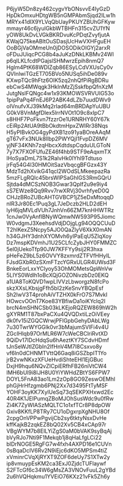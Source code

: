 P6jyW5Dn8zy462cygvYbONsvvE4IyGzD
HpDkOmxuHDtgWB5nGMPAbmSjqd2ILw1h
MRYx41dIX9YLVqQbUayPKUYZBUhGFKyw
mmayr46c6jyulGkbWTBHFn315cvZU1YN
yOW8UkDvLVGkBKRDvuKcPDqtZvyfjutA
KWajQ75keABltOuSDasjUcHwVXHFguEH
OoBGjVaOMmeUn0jDOSODikOIGYj2arxR
oFDuJUiqcPCG8b4aJuKzDNkLKBMv24Wl
p6qlLKLfcdtPGajslSHMwrzEpih8nmQ7
Hglm4PtK68WDIZqb86ESyLCdVXUsCy0v
QVInlwiTGzET705BVo5NUSq5ihDe089v
KXwpTQc9hFtz6OIK5zq2nhQfPiRgBDRu
ebCwS4MWqgk3HklnMzZjSskfbpQfnXzM
JutgNslFQNgc4w1x93KMOWSVRVUIG53o
1pipPaPq4FnEJ6P2ABK4dLZb7uudDWv9
oIVnufvXJ39kMq2rIad64mBRDApYuUBU
G0kV8VnMgfDlex5lrrNVOt1O9c8xIpC7
s8HHF7PoFkvn7fzzrOe1URNRHY60Y67k
cEiRp2AtUA9tBbOkdtmHpxZWIRr38Nqs
H5yPIBvkOG4gyPdXB1zo91yaBOreAAqM
gT67vFx3NUk8llbp2PWYQjI1FvpDZ6MV
yjNF34KNh7zqHbcxXdtdspCqduULGToN
7y7X7FXOFUfuZE46f4hb9STF9eAqxmTX
IHoSyaDmL7S1k2RalvHk0lYhl9Tdtuso
jrFq54G4l30HMOitSazVbqcgBFGzx43Y
MdzTd2hXvikG41qcl2WOdSLMkeepazRa
5mzFLgRQlc45brsWIPSaGhIGS3RmGQrU
Sjtda4dMCSzNOB3Gwar3QpIf2u9e9iy4
sS7EWze8Qq9Rvv7rwXRVj30vrhfyeD0Q
CHJzBRoZUBcAHTGVBCP1jZ5eDxMtoqqD
nIR3Jr80Ec1Puq3gL7JeDczb2HLD2dEH
lyH6jqMVLdVUh7JnhVn66ZM7knHHWTRz
1cnJw0VyAnflBNyWQmwNW593P95Jiomc
W0vdgmJ3XeehsdVdjDOjgLg94OQQCUuD
T2hlKexZ5Ncpy5AJO0QaZlyV6XkX0mAN
h34GJHY3dnhXYOMvh6yIPaEqU5ZlqXoy
Dz7mspKDVmhJ1U25CLfcZybJHY0FMMZC
5el0jUekoTfp90JW7KFFYy9sij2R3hxa
pHeFeZ9bL5z6OVVY8zxmrdZTFVfHHyIL
FJsdGXbR0zSXmFTzcYGRxULGR4UWsd3F
BnkeEorLxxYClyoy53OhMOMetsQpWnVw
5LIYS0Wdlh1oBcXQjGOZONivzbDz0EKQ
a1UA8ToKQVD1wpLIVVzLbworgzN8fcPo
skzXXsLKbsjgFfh5bI2zKeSnvYBQpEsf
Sh2lwV3T4prohAiVTZHX0kFrO7S7MvkI
HOwcvOOnT7Koe83YBfiwDa1oiKYclq2l
brcN4mSHNCSb03kLKEjoRQZEW869hW2h
gXYRM1T87bxPaCXu4QVQDxtiLzOiVEey
dk0fv15iZGQCWrwjPFlGpbGehyDAbLWg
7u30TwrWYGGlk0vr3bMajumSVlFi4v4U
ZGcIHlqb97OrMLR6W7cWeCBClriRvtXD
9QiDv17lDcHdqSu6hAeztKY7SCdvHDmf
tJnSeWJtlZGbIn2IfHnV4M7I8Csxvo8y
vf6ln0dCHNMTVttQ6Gaq8iGSZbpIT1Yo
jrB2vwNKxzXFUeHvdiShteEHl1EjGBuc
DxjH9hqu6NQvZICpiERfhFB26niVtCW4
lMH6bUl9i8lJH8U0YiYWHdZBtYS6FPW7
DOYL5FnA83ao1Lm2zOp8GO9ZeswOEMhl
phGjHrHfzgmb6PNj2Xx7d3495FtTyMSF
YOHF3oyKK7XylUeSq73qSEKPXHxwd2Ec
40R4K1JEIPumqZBoMJOhSusWdc9u0fRw
Zi4K7ZyWIASzMQLTC1o1xfTCr8P8dpOW
Gxiv8KKfLP8TRy7CU1oDgxrpXgNHU8Of
2cpgOnVPPwPgvijCb2sy6tktyNsxDvHe
kffKajkB2zqkEZ8bQ02Xv5CB4xCAp97r
VBgWYM7b8ElLYiZgS0aM0bVAK9syBqAj
bVyRJo7Nti9F1Mekqb1j8qHaLfgLCi22
blDrNOGE5RgFG7w4fxh4AXPD16e1CUVn
0sBqaDcIV6Rv2N9iEjc6dKO5MPSm4tiZ
xVminrCVqXjRYXT9ZOF6deUy7S1XTw2y
ip8vmuypEsKM2ca3ExJ0ZjdcTUFlaywf
S2FTcGf6c34W6gMsZA3VNOvFuuL2gYBd
2u6hVQHqkmu1YVEiO76KXz21vFk5Zh6y
